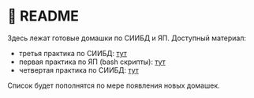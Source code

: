 # 👀 README
Здесь лежат готовые домашки по СИИБД и ЯП. Доступный материал:
- третья практика по СИИБД: [тут](https://github.com/inno1314/misc/tree/main/%D0%A1%D0%98%D0%98%D0%91%D0%94%203)
- первая практика по ЯП (bash скрипты): [тут](https://github.com/inno1314/misc/tree/main/bash%201)
- четвертая практика по СИИБД: [тут](https://github.com/inno1314/misc/tree/main/%D0%A1%D0%98%D0%98%D0%91%D0%94%204)

Список будет пополнятся по мере появления новых домашек.
